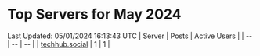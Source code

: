# Top Servers for May 2024
Last Updated: 05/01/2024 16:13:43 UTC
| Server | Posts | Active Users |
| -- | -- | -- |
| [techhub.social](https://techhub.social/tags/PowerShell) | 1 | 1 |
